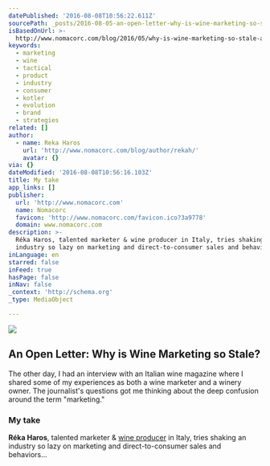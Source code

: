 ```yaml
---
datePublished: '2016-08-08T10:56:22.611Z'
sourcePath: _posts/2016-08-05-an-open-letter-why-is-wine-marketing-so-stale.md
isBasedOnUrl: >-
  http://www.nomacorc.com/blog/2016/05/why-is-wine-marketing-so-stale-an-open-letter-to-the-industry-at-large/
keywords:
  - marketing
  - wine
  - tactical
  - product
  - industry
  - consumer
  - kotler
  - evolution
  - brand
  - strategies
related: []
author:
  - name: Reka Haros
    url: 'http://www.nomacorc.com/blog/author/rekah/'
    avatar: {}
via: {}
dateModified: '2016-08-08T10:56:16.103Z'
title: My take
app_links: []
publisher:
  url: 'http://www.nomacorc.com'
  name: Nomacorc
  favicon: 'http://www.nomacorc.com/favicon.ico?3a9778'
  domain: www.nomacorc.com
description: >-
  Réka Haros, talented marketer & wine producer in Italy, tries shaking an
  industry so lazy on marketing and direct-to-consumer sales and behaviors…
inLanguage: en
starred: false
inFeed: true
hasPage: false
inNav: false
_context: 'http://schema.org'
_type: MediaObject

---
```

<article style=""><img src="https://imgflo.herokuapp.com/graph/vahj1ThiexotieMo/aaba455f193ac1011654f420e73ceeb4/noop.jpeg?input=http%3A%2F%2Fwww.nomacorc.com%2Fwp-content%2Fuploads%2F2016%2F05%2Fphoto-1452796907770-ad6cd374b12d1-e1464378323448.jpeg" /><h1>An Open Letter: Why is Wine Marketing so Stale?</h1><p>The other day, I had an interview with an Italian wine magazine where I shared some of my experiences as both a wine marketer and a winery owner. The journalist's questions got me thinking about the deep confusion around the term "marketing."</p></article>

### My take

**Réka Haros**, talented marketer & [wine producer][0] in Italy, tries shaking an industry so lazy on marketing and direct-to-consumer sales and behaviors...

[0]: http://www.sfrisowinery.com/